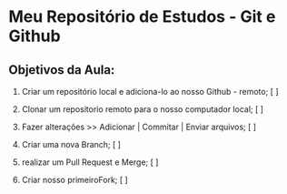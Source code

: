 # Meu Repositório de Estudos - Git e Github

## Objetivos da Aula:

1. Criar um repositório local e adiciona-lo ao nosso Github - remoto; [ ]

2. Clonar um repositorio remoto para o nosso computador local; [ ]

3. Fazer alterações >> Adicionar | Commitar | Enviar arquivos; [ ]

4. Criar uma nova Branch; [ ]

5. realizar um Pull Request e Merge; [ ]

6. Criar nosso primeiroFork; [ ]
